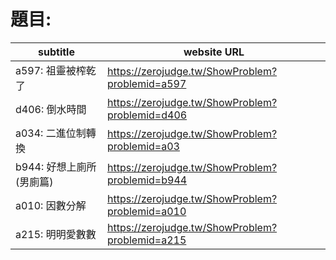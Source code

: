# 題目:      
|  subtitle     | website URL |
| ----------- | ----------- |
| a597: 祖靈被榨乾了    | https://zerojudge.tw/ShowProblem?problemid=a597       |
| d406: 倒水時間  | https://zerojudge.tw/ShowProblem?problemid=d406       |
| a034: 二進位制轉換| https://zerojudge.tw/ShowProblem?problemid=a03|
|b944: 好想上廁所(男廁篇)|https://zerojudge.tw/ShowProblem?problemid=b944|
|a010: 因數分解| https://zerojudge.tw/ShowProblem?problemid=a010|
|a215: 明明愛數數| https://zerojudge.tw/ShowProblem?problemid=a215|
